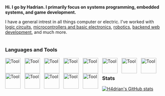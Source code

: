 **Hi. I go by Hadrian. I primarily focus on systems programming, embedded systems, and game development.**

I have a general intrest in all things computer or electric. I've worked with [logic circuits](https://circuitverse.org/users/158022), [microcontrollers and basic electronics](https://github.com/H4drian/Musicman), [robotics](https://github.com/H4drian/Vex-Competition), [backend web development](https://github.com/H4drian/OrchiDB), and much more. 

#
### Languages and Tools
<img align="left" alt="Tool" width="50px" style="padding-right:10px;" src="https://cdn.jsdelivr.net/gh/devicons/devicon@latest/icons/arduino/arduino-original-wordmark.svg"/>
<img align="left" alt="Tool" width="50px" style="padding-right:10px;" src="https://cdn.jsdelivr.net/gh/devicons/devicon@latest/icons/c/c-original.svg" />
<img align="left" alt="Tool" width="50px" style="padding-right:10px;" src="https://cdn.jsdelivr.net/gh/devicons/devicon@latest/icons/cplusplus/cplusplus-original.svg"/>
<img align="left" alt="Tool" width="50px" style="padding-right:10px;" src="https://cdn.jsdelivr.net/gh/devicons/devicon@latest/icons/rust/rust-original.svg"/>
<img align="left" alt="Tool" width="50px" style="padding-right:10px;" src="https://cdn.jsdelivr.net/gh/devicons/devicon@latest/icons/python/python-original.svg"/>
<img align="left" alt="Tool" width="50px" style="padding-right:10px;" src="https://cdn.jsdelivr.net/gh/devicons/devicon@latest/icons/javascript/javascript-original.svg"/>
<img align="left" alt="Tool" width="50px" style="padding-right:10px;" src="https://cdn.jsdelivr.net/gh/devicons/devicon@latest/icons/typescript/typescript-original.svg"/>
<img align="left" alt="Tool" width="50px" style="padding-right:10px;" src="https://cdn.jsdelivr.net/gh/devicons/devicon@latest/icons/react/react-original.svg"/>
<img align="left" alt="Tool" width="50px" style="padding-right:10px;" src="https://cdn.jsdelivr.net/gh/devicons/devicon@latest/icons/postgresql/postgresql-original.svg"/>
<img align="left" alt="Tool" width="50px" style="padding-right:10px;" src="https://cdn.jsdelivr.net/gh/devicons/devicon@latest/icons/godot/godot-original.svg"/>
<img align="left" alt="Tool" width="50px" style="padding-right:10px;" src="https://cdn.jsdelivr.net/gh/devicons/devicon@latest/icons/ruby/ruby-original.svg"/>
<img align="left" alt="Tool" width="50px" style="padding-right:10px;" src="https://cdn.jsdelivr.net/gh/devicons/devicon@latest/icons/go/go-original.svg"/>
<img align="left" alt="Tool" width="50px" style="padding-right:10px;" src="https://cdn.jsdelivr.net/gh/devicons/devicon@latest/icons/go/go-original.svg"/>
<br />

#
### Stats
[![H4drian's GitHub stats](https://github-readme-stats.vercel.app/api?username=H4drian&show_icons=true&theme=cobalt)](https://github.com/H4drian/main/README.md)

